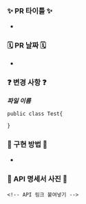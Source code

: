 <!-- 제목양식을 지켜주세요! [Feat/#{이슈번호}] {제목~~} -->
<!-- PR 작성 후 우측에 Development에서 이슈 찾아서 연동하면 merge될때 이슈도 close됩니다 -->

### ✨ PR 타이틀 ✨
<!-- #{본인 이슈 번호} 치면 알아서 이슈 게시판 링크 걸려요 --> 
- 
### 🗓️ PR 날짜 🗓️
<!-- YYYY/NN/DD -->
-

### ❓ 변경 사항 ❓
<!-- 내용을 적어주세요 -->

***파일 이름***
```
public class Test{
  
}
```


### 🧐 구현 방법 🧐
<!-- 내용을 적어주세요 -->
-  


### 📸 API 명세서 사진 📸
<!-- 사진 첨부 -->
```
<!-- API 링크 붙여넣기 -->

```


